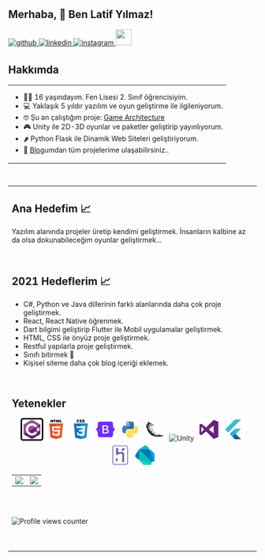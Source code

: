 ## Merhaba, 👋 Ben Latif Yılmaz!  
  

<a href="https://github.com/LatifY" target="_blank">
<img src=https://img.shields.io/badge/github-%2324292e.svg?&style=for-the-badge&logo=github&logoColor=white alt=github style="margin-bottom: 5px;" />
</a>
<a href="https://www.linkedin.com/in/abdullatif-y%C4%B1lmaz-912a6b1b9/" target="_blank">
<img src=https://img.shields.io/badge/linkedin-%231E77B5.svg?&style=for-the-badge&logo=linkedin&logoColor=white alt=linkedin style="margin-bottom: 5px;" />
</a>
<a href="https://instagram.com/latifyilmaza" target="_blank">
<img src=https://img.shields.io/badge/instagram-%23000000.svg?&style=for-the-badge&logo=instagram&logoColor=white alt=instagram style="margin-bottom: 5px;" />
</a>
<a href="https://latifyilmaz.com" target="_blank">
<img src="https://latifyilmaz.com/static/image/favicon.png" style="margin-bottom: 5px;" width="32" height="32"/>
</a>  


## Hakkımda
<table><tr><td valign="top">

-  👦🏻 16 yaşındayım. Fen Lisesi 2. Sınıf öğrencisiyim.
-  💻 Yaklaşık 5 yıldır yazılım ve oyun geliştirme ile ilgileniyorum.
-  🤓 Şu an çalıştığım proje:  [Game Architecture](https://github.com/LatifY/GameArchitecture)
-  🎮 Unity ile 2D-3D oyunlar ve paketler geliştirip yayınlıyorum.
-  🌶 Python Flask ile Dinamik Web Siteleri geliştiriyorum.
-  📰 [Blog](https://latifyilmaz.com)umdan tüm projelerime ulaşabilirsiniz..
</td></tr></table>

<br/>

<table><tr><td valign="top">

## Ana Hedefim 📈

Yazılım alanında projeler üretip kendimi geliştirmek. İnsanların kalbine az da olsa dokunabileceğim oyunlar geliştirmek...

<br>

## 2021 Hedeflerim 📈

-  C#, Python ve Java dillerinin farklı alanlarında daha çok proje geliştirmek.
-  React, React Native öğrenmek.
-  Dart bilgimi geliştirip Flutter ile Mobil uygulamalar geliştirmek.
-  HTML, CSS ile önyüz proje geliştirmek.
-  Restful yapılarla proje geliştirmek.
-  Sınıfı bitirmek 🤨
-  Kişisel siteme daha çok blog içeriği eklemek.

<br/>  


## Yetenekler

<p align="center">
<img style="background-color:black; border-radius:5px; padding:3px;" src="https://raw.githubusercontent.com/devicons/devicon/master/icons/csharp/csharp-original.svg" alt="C#" width="40">
<img style="background-color:white; border-radius:5px; padding:3px;" src="https://raw.githubusercontent.com/devicons/devicon/master/icons/html5/html5-original-wordmark.svg" alt="HTML5" width="40"/>
<img style="background-color:white; border-radius:5px; padding:3px;" src="https://raw.githubusercontent.com/devicons/devicon/master/icons/css3/css3-original-wordmark.svg" alt="CSS3" width="40"/>
<img style="background-color:white; border-radius:5px; padding:3px;" src="https://github.com/devicons/devicon/blob/master/icons/bootstrap/bootstrap-plain.svg" alt="Bootstrap" width="40"/>
<img style="background-color:white; border-radius:5px; padding:3px;" src="https://github.com/devicons/devicon/blob/master/icons/python/python-original.svg" alt="Python" width="40"/>
<img style="background-color:white; border-radius:5px; padding:3px;" src="https://github.com/devicons/devicon/blob/master/icons/flask/flask-original.svg" alt="Flask" width="40"/>
<img style="background-color:white; border-radius:5px; padding:3px;" src="https://seeklogo.com/images/U/unity-logo-988A22E703-seeklogo.com.png" alt="Unity" width="40"/>
<img style="background-color:white; border-radius:5px; padding:3px;" src="https://github.com/devicons/devicon/blob/master/icons/visualstudio/visualstudio-plain.svg" alt="Visual Studio" width="40"/>
<img style="background-color:white; border-radius:5px; padding:3px;" src="https://github.com/devicons/devicon/blob/master/icons/flutter/flutter-original.svg" alt="Flutter" width="40"/>
<img style="background-color:white; border-radius:5px; padding:3px;" src="https://github.com/devicons/devicon/blob/master/icons/heroku/heroku-original.svg" alt="Heroku" width="40"/>
<img style="background-color:white; border-radius:5px; padding:3px;" src="https://github.com/devicons/devicon/blob/master/icons/dart/dart-original.svg" alt="Dart" width="40"/>
</p>



<table><tr><td valign="top" width="50%">

<img src="https://github-readme-stats.vercel.app/api?username=LatifY&theme=dark&show_icons=true&count_private=true&hide_border=true" align="left" style="width: 100%" />

</td><td valign="top" width="50%">

<img src="https://github-readme-stats.vercel.app/api/top-langs/?username=LatifY&theme=dark&hide_border=true&layout=compact" align="left" style="width: 100%" />

</td></tr></table>  

<br/>  

  

<br/>  

![Profile views counter](https://komarev.com/ghpvc/?username=LatifY&&style=flat-square)  
  

<br/>  


<br />
